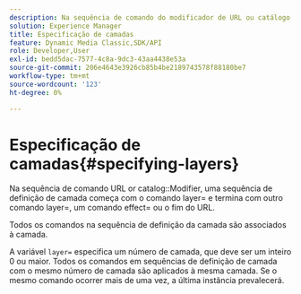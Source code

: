 ```yaml
---
description: Na sequência de comando do modificador de URL ou catálogo, uma sequência de definição de camada começa com o comando layer= e termina com outro comando layer=, um comando effect= ou o fim do URL.
solution: Experience Manager
title: Especificação de camadas
feature: Dynamic Media Classic,SDK/API
role: Developer,User
exl-id: bedd5dac-7577-4c8a-9dc3-43aa4438e53a
source-git-commit: 206e4643e3926cb85b4be2189743578f88180be7
workflow-type: tm+mt
source-wordcount: '123'
ht-degree: 0%

---
```


# Especificação de camadas{#specifying-layers}

Na sequência de comando URL or catalog::Modifier, uma sequência de definição de camada começa com o comando layer= e termina com outro comando layer=, um comando effect= ou o fim do URL.

Todos os comandos na sequência de definição da camada são associados à camada.

A variável `layer=` especifica um número de camada, que deve ser um inteiro 0 ou maior. Todos os comandos em sequências de definição de camada com o mesmo número de camada são aplicados à mesma camada. Se o mesmo comando ocorrer mais de uma vez, a última instância prevalecerá.
